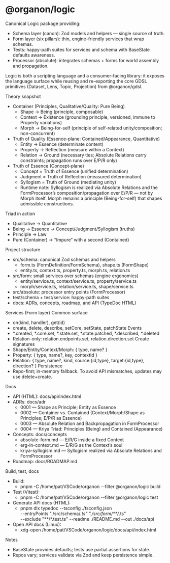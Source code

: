 # @organon/logic

Canonical Logic package providing:
- Schema layer (canon): Zod models and helpers — single source of truth.
- Form layer (six pillars): thin, engine-friendly services that wrap schemas.
- Tests: happy-path suites for services and schema with BaseState defaults awareness.
- Processor (absolute): integrates schemas + forms for world assembly and propagation.

Logic is both a scripting language and a consumer-facing library: it exposes the language surface while reusing and re-exporting the core GDSL primitives (Dataset, Lens, Topic, Projection) from @organon/gdsl.

Theory snapshot
- Container (Principles, Qualitative/Quality: Pure Being)
  - Shape → Being (principle, composable)
  - Context → Existence (grounding principle, versioned, immune to Property variations)
  - Morph → Being-for-self (principle of self-related unity/composition; non-concurrent)
- Truth of Quality (Essence-plane: Contained/Appearance, Quantitative)
  - Entity → Essence (determinate content)
  - Property → Reflection (measure within a Context)
  - Relation → Ground (necessary ties; Absolute Relations carry constraints; propagation runs over E/P/R only)
- Truth of Essence (Concept-plane)
  - Concept = Truth of Essence (unified determination)
  - Judgment = Truth of Reflection (measured determination)
  - Syllogism = Truth of Ground (mediating unity)
  - Runtime note: Syllogism is realized via Absolute Relations and the FormProcessor’s composition/propagation over E/P/R — not by Morph itself. Morph remains a principle (Being-for-self) that shapes admissible constructions.

Triad in action
- Qualitative → Quantitative
- Being → Essence → Concept/Judgment/Syllogism (truths)
- Principle → Law
- Pure (Container) → “Impure” with a second (Contained)

Project structure
- src/schema: canonical Zod schemas and helpers
  - form.ts (FormDefinition/FormSchema), shape.ts (FormShape)
  - entity.ts, context.ts, property.ts, morph.ts, relation.ts
- src/form: small services over schemas (engine ergonomics)
  - entity/service.ts, context/service.ts, property/service.ts
  - morph/service.ts, relation/service.ts, shape/service.ts
- src/absolute: processor entry points (FormProcessor)
- test/schema + test/service: happy-path suites
- docs: ADRs, concepts, roadmap, and API (TypeDoc HTML)

Services (Form layer)
Common surface
- on(kind, handler), get(id)
- create, delete, describe, setCore, setState, patchState
Events
- *.created, *.core.set, *.state.set, *.state.patched, *.described, *.deleted
- Relation-only: relation.endpoints.set, relation.direction.set
Create signatures
- Shape/Entity/Context/Morph: { type, name? }
- Property: { type, name?, key, contextId }
- Relation: { type, name?, kind, source:{id,type}, target:{id,type}, direction? }
Persistence
- Repo-first; in-memory fallback. To avoid API mismatches, updates may use delete+create.

Docs
- API (HTML): docs/api/index.html
- ADRs: docs/adr
  - 0001 — Shape as Principle; Entity as Essence
  - 0002 — Container vs. Contained (Context/Morph/Shape as Principles; E/P/R as Essence)
  - 0003 — Absolute Relation and Backpropagation in FormProcessor
  - 0004 — Kriya Triad: Principles (Being) and Contained (Appearance)
- Concepts: docs/concepts
  - absolute-form.md — E/R/G inside a fixed Context
  - erg-in-context.md — E/R/G as the Context’s soul
  - kriya-syllogism.md — Syllogism realized via Absolute Relations and FormProcessor
- Roadmap: docs/ROADMAP.md

Build, test, docs
- Build:
  - pnpm -C /home/pat/VSCode/organon --filter @organon/logic build
- Test (Vitest):
  - pnpm -C /home/pat/VSCode/organon --filter @organon/logic test
- Generate API docs (HTML):
  - pnpm dlx typedoc --tsconfig ./tsconfig.json \
    --entryPoints "./src/schema/*.ts" "./src/form/**/*.ts" \
    --exclude "**/*.test.ts" --readme ./README.md --out ./docs/api
- Open API docs (Linux):
  - xdg-open /home/pat/VSCode/organon/logic/docs/api/index.html

Notes
- BaseState provides defaults; tests use partial assertions for state.
- Repos vary; services validate via Zod and keep persistence simple.
